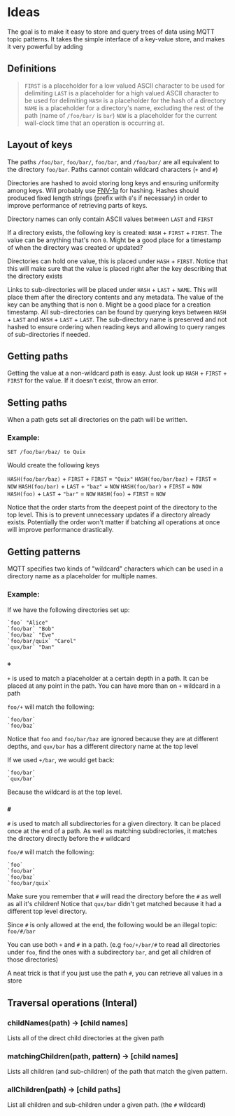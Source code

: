 # Ideas

The goal is to make it easy to store and query trees of data using MQTT topic patterns. It takes the simple interface of a key-value store, and makes it very powerful by adding

## Definitions

> `FIRST` is a placeholder for a low valued ASCII character to be used for delimiting
> `LAST` is a placeholder for a high valued ASCII character to be used for delimiting
> `HASH` is a placeholder for the hash of a directory
> `NAME` is a placeholder for a directory's name, excluding the rest of the path (name of `/foo/bar/` is `bar`)
> `NOW` is a placeholder for the current wall-clock time that an operation is occurring at.

## Layout of keys
The paths `/foo/bar`, `foo/bar/`, `foo/bar`, and `/foo/bar/` are all equivalent to the directory `foo/bar`. Paths cannot contain wildcard characters (`+` and `#`)

Directories are hashed to avoid storing long keys and ensuring uniformity among keys. Will probably use [FNV-1a](https://github.com/casetext/fnv-lite) for hashing. Hashes should produced fixed length strings (prefix with `0`'s if necessary) in order to improve performance of retrieving parts of keys.

Directory names can only contain ASCII values between `LAST` and `FIRST`

If a directory exists, the following key is created: `HASH` + `FIRST` + `FIRST`. The value can be anything that's non `0`. Might be a good place for a timestamp of when the directory was created or updated?

Directories can hold one value, this is placed under `HASH` + `FIRST`. Notice that this will make sure that the value is placed right after the key describing that the directory exists

Links to sub-directories will be placed under `HASH` + `LAST` + `NAME`. This will place them after the directory contents and any metadata. The value of the key can be anything that is non `0`. Might be a good place for a creation timestamp. All sub-directories can be found by querying keys between `HASH` + `LAST` and `HASH` + `LAST` + `LAST`. The sub-directory name is preserved and not hashed to ensure ordering when reading keys and allowing to query ranges of sub-directories if needed.

## Getting paths
Getting the value at a non-wildcard path is easy. Just look up `HASH` + `FIRST` + `FIRST` for the value. If it doesn't exist, throw an error.

## Setting paths
When a path gets set all directories on the path will be written.

### Example:

`SET /foo/bar/baz/ to Quix`

Would create the following keys

`HASH(foo/bar/baz)` + `FIRST` + `FIRST` = `"Quix"`
`HASH(foo/bar/baz)` + `FIRST` = `NOW`
`HASH(foo/bar)` + `LAST` + `"baz"` = `NOW`
`HASH(foo/bar)` + `FIRST` = `NOW`
`HASH(foo)` + `LAST` + `"bar"` = `NOW`
`HASH(foo)` + `FIRST` = `NOW`

Notice that the order starts from the deepest point of the directory to the top level. This is to prevent unnecessary updates if a directory already exists.
Potentially the order won't matter if batching all operations at once will improve performance drastically.

## Getting patterns
MQTT specifies two kinds of "wildcard" characters which can be used in a directory name as a placeholder for multiple names.

### Example:

If we have the following directories set up:

	`foo` "Alice"
	`foo/bar` "Bob"
	`foo/baz` "Eve"
	`foo/bar/quix` "Carol"
	`qux/bar` "Dan"

### `+`

`+` is used to match a placeholder at a certain depth in a path. It can be placed at any point in the path. You can have more than on `+` wildcard in a path

`foo/+` will match the following:

	`foo/bar`
	`foo/baz`

Notice that `foo` and `foo/bar/baz` are ignored because they are at different depths, and `qux/bar` has a different directory name at the top level

If we used `+/bar`, we would get back:

	`foo/bar`
	`qux/bar`

Because the wildcard is at the top level.


### `#`

`#` is used to match all subdirectories for a given directory. It can be placed once at the end of a path. As well as matching subdirectories, it matches the directory directly before the `#` wildcard

`foo/#` will match the following:

	`foo`
	`foo/bar`
	`foo/baz`
	`foo/bar/quix`

Make sure you remember that `#` will read the directory before the `#` as well as all it's children!
Notice that `qux/bar` didn't get matched because it had a different top level directory.

Since `#` is only allowed at the end, the following would be an illegal topic: `foo/#/bar`

You can use both `+` and `#` in a path. (e.g `foo/+/bar/#` to read all directories under `foo`, find the ones with a subdirectory `bar`, and get all children of those directories)

A neat trick is that if you just use the path `#`, you can retrieve all values in a store

## Traversal operations (Interal)

### childNames(path) -> [child names]
Lists all of the direct child directories at the given path

### matchingChildren(path, pattern) -> [child names]
Lists all children (and sub-children) of the path that match the given pattern.

### allChildren(path) -> [child paths]
List all children and sub-children under a given path. (the `#` wildcard)
